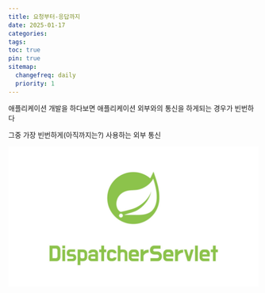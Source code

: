 ```yaml
---
title: 요청부터-응답까지
date: 2025-01-17
categories: 
tags: 
toc: true
pin: true
sitemap:
  changefreq: daily
  priority: 1
---
```

애플리케이션 개발을 하다보면 애플리케이션 외부와의 통신을 하게되는 경우가 빈번하다

그중 가장 빈번하게(아직까지는?) 사용하는 외부 통신

![](assets/img/posts/2025-01-17-%EC%9A%94%EC%B2%AD%EB%B6%80%ED%84%B0-%EC%9D%91%EB%8B%B5%EA%B9%8C%EC%A7%80/0443b2f15c4893c5436632ed1194e4d3_MD5.jpeg)





<script src="https://giscus.app/client.js"
        data-repo="YeaChan05/YeaChan05.github.io"
        data-repo-id="R_kgDONnXleQ"
        data-category="Announcements"
        data-category-id="DIC_kwDONnXlec4Cl2a5"
        data-mapping="pathname"
        data-strict="0"
        data-reactions-enabled="1"
        data-emit-metadata="0"
        data-input-position="bottom"
        data-theme="preferred_color_scheme"
        data-lang="ko"
        crossorigin="anonymous"
        async>
</script>